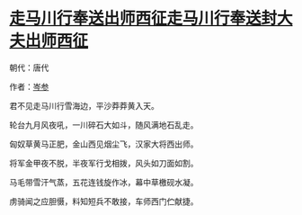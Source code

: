 # [走马川行奉送出师西征走马川行奉送封大夫出师西征](http://so.gushiwen.org/view_9323.aspx)

朝代：唐代

作者：[岑参](http://so.gushiwen.org/author_113.aspx)

君不见走马川行雪海边，平沙莽莽黄入天。 

轮台九月风夜吼，一川碎石大如斗，随风满地石乱走。 

匈奴草黄马正肥，金山西见烟尘飞，汉家大将西出师。 

将军金甲夜不脱，半夜军行戈相拨，风头如刀面如割。 

马毛带雪汗气蒸，五花连钱旋作冰，幕中草檄砚水凝。 

虏骑闻之应胆慑，料知短兵不敢接，车师西门伫献捷。

